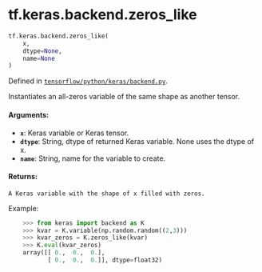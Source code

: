 <div itemscope itemtype="http://developers.google.com/ReferenceObject">
<meta itemprop="name" content="tf.keras.backend.zeros_like" />
<meta itemprop="path" content="Stable" />
</div>

# tf.keras.backend.zeros_like

``` python
tf.keras.backend.zeros_like(
    x,
    dtype=None,
    name=None
)
```



Defined in [`tensorflow/python/keras/backend.py`](/code/stable/tensorflow/python/keras/backend.py).

Instantiates an all-zeros variable of the same shape as another tensor.

#### Arguments:

* <b>`x`</b>: Keras variable or Keras tensor.
* <b>`dtype`</b>: String, dtype of returned Keras variable.
         None uses the dtype of x.
* <b>`name`</b>: String, name for the variable to create.


#### Returns:

    A Keras variable with the shape of x filled with zeros.

Example:
```python
    >>> from keras import backend as K
    >>> kvar = K.variable(np.random.random((2,3)))
    >>> kvar_zeros = K.zeros_like(kvar)
    >>> K.eval(kvar_zeros)
    array([[ 0.,  0.,  0.],
           [ 0.,  0.,  0.]], dtype=float32)
```